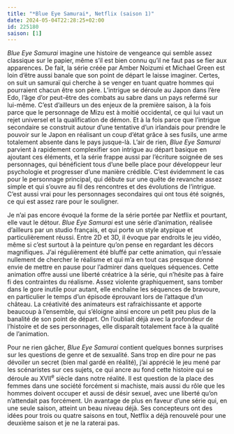 ```yaml
---
title: "*Blue Eye Samurai*, Netflix (saison 1)"
date: 2024-05-04T22:28:25+02:00
id: 225180 
saison: [1]
---
```


*Blue Eye Samurai* imagine une histoire de vengeance qui semble assez classique sur le papier, même s’il est bien connu qu’il ne faut pas se fier aux apparences. De fait, la série créée par Amber Noizumi et Michael Green est loin d’être aussi banale que son point de départ le laisse imaginer. Certes, on suit un samuraï qui cherche à se venger en tuant quatre hommes qui pourraient chacun être son père. L’intrigue se déroule au Japon dans l’ère Edo, l’âge d’or peut-être des combats au sabre dans un pays refermé sur lui-même. C’est d’ailleurs un des enjeux de la première saison, à la fois parce que le personnage de Mizu est à moitié occidental, ce qui lui vaut un rejet universel et la qualification de démon. Et à la fois parce que l’intrigue secondaire se construit autour d’une tentative d’un irlandais pour prendre le pouvoir sur le Japon en réalisant un coup d’état grâce à ses fusils, une arme totalement absente dans le pays jusque-là. L’air de rien, *Blue Eye Samurai* parvient à rapidement complexifier son intrigue au départ basique en ajoutant ces éléments, et la série frappe aussi par l’écriture soignée de ses personnages, qui bénéficient tous d’une belle place pour développeur leur psychologie et progresser d’une manière crédible. C’est évidemment le cas pour le personnage principal, qui débute sur une quête de revanche assez simple et qui s’ouvre au fil des rencontres et des évolutions de l’intrigue. C’est aussi vrai pour les personnages secondaires qui ont tous été soignés, ce qui est assez rare pour le souligner.

Je n’ai pas encore évoqué la forme de la série portée par Netflix et pourtant, elle vaut le détour. *Blue Eye Samurai* est une série d’animation, réalisée d’ailleurs par un studio français, et qui porte un style atypique et particulièrement réussi. Entre 2D et 3D, il évoque par endroits le jeu vidéo, même si c’est surtout à la peinture qu’on pense en regardant les décors magnifiques. J’ai régulièrement été bluffé par cette animation, qui n’essaie nullement de chercher le réalisme et qui m’a en tout cas presque donné envie de mettre en pause pour l’admirer dans quelques séquences. Cette animation offre aussi une liberté créatrice à la série, qui n’hésite pas à faire fi des contraintes du réalisme. Assez violente graphiquement, sans tomber dans le gore inutile pour autant, elle enchaîne les séquences de bravoure, en particulier le temps d’un épisode éprouvant lors de l’attaque d’un château. La créativité des animateurs est rafraichissante et apporte beaucoup à l’ensemble, qui s’éloigne ainsi encore un petit peu plus de la banalité de son point de départ. On l’oubliait déjà avec la profondeur de l’histoire et de ses personnages, elle disparaît totalement face à la qualité de l’animation.

Pour ne rien gâcher, *Blue Eye Samurai* contient quelques bonnes surprises sur les questions de genre et de sexualité. Sans trop en dire pour ne pas dévoiler un secret (bien mal gardé en réalité), j’ai apprécié le jeu mené par les scénaristes sur ces sujets, ce qui ancre au fond cette histoire qui se déroule au XVII<sup>e</sup> siècle dans notre réalité. Il est question de la place des femmes dans une société forcément si machiste, mais aussi du rôle que les hommes doivent occuper et aussi de désir sexuel, avec une liberté qu’on n’attendait pas forcément. Un avantage de plus en faveur d’une série qui, en une seule saison, atteint un beau niveau déjà. Ses concepteurs ont des idées pour trois ou quatre saisons en tout, Netflix a déjà renouvelé pour une deuxième saison et je ne la raterai pas.

